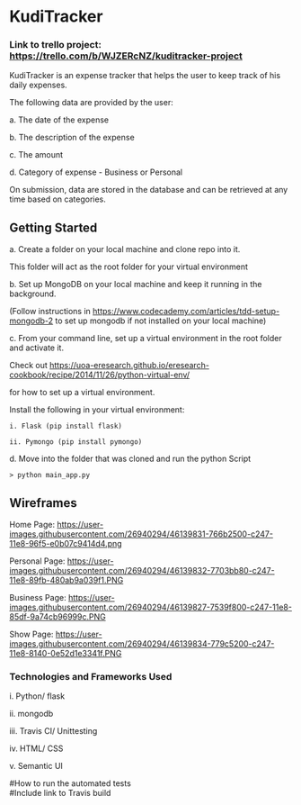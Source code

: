 # KudiTracker

### Link to trello project: https://trello.com/b/WJZERcNZ/kuditracker-project
KudiTracker is an expense tracker that helps the user to keep track of his daily expenses.

The following data are provided by the user:


a. The date of the expense

b. The description of the expense

c. The amount

d. Category of expense - Business or Personal

On submission, data are stored in the database and can be retrieved at any time based on categories.



## Getting Started


a. Create a folder on your local machine and clone repo into it.
   This folder will act as the root folder for your virtual environment

b. Set up MongoDB on your local machine and keep it running in the background.

(Follow instructions in https://www.codecademy.com/articles/tdd-setup-mongodb-2 to set up mongodb if not installed on your local machine)

c. From your command line, set up a virtual environment in the root folder and activate it.
  Check out https://uoa-eresearch.github.io/eresearch-cookbook/recipe/2014/11/26/python-virtual-env/

  for how to set up a virtual environment.


  Install the following in your virtual environment:
	i. Flask (pip install flask)
	ii. Pymongo (pip install pymongo)

d. Move into the folder that was cloned and run the python Script


    > python main_app.py


## Wireframes
Home Page: https://user-images.githubusercontent.com/26940294/46139831-766b2500-c247-11e8-96f5-e0b07c9414d4.png

Personal Page: https://user-images.githubusercontent.com/26940294/46139832-7703bb80-c247-11e8-89fb-480ab9a039f1.PNG

Business Page: https://user-images.githubusercontent.com/26940294/46139827-7539f800-c247-11e8-85df-9a74cb96999c.PNG

Show Page: https://user-images.githubusercontent.com/26940294/46139834-779c5200-c247-11e8-8140-0e52d1e3341f.PNG


### Technologies and Frameworks Used
i. Python/ flask

ii. mongodb

iii. Travis CI/ Unittesting

iv. HTML/ CSS

v. Semantic UI















#How to run the automated tests\
#Include link to Travis build
